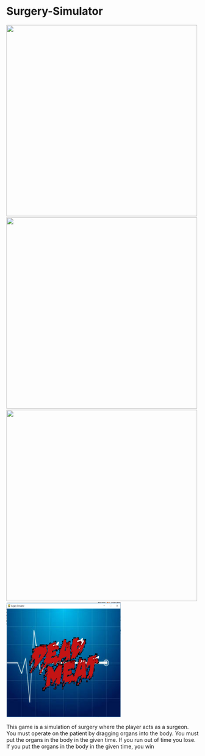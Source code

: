 # Surgery-Simulator
<img src = "https://github.com/Kxu021/pyGame-Surgery-Simulator/blob/master/Capture2.PNG" width=500 height=500>
<img src = "https://github.com/Kxu021/pyGame-Surgery-Simulator/blob/master/Capture1.PNG" width=500 height=500>
<img src = "https://github.com/Kxu021/pyGame-Surgery-Simulator/blob/master/Capture3.PNG" width=500 height=500>
<img src = "https://github.com/Kxu021/Surgery-Simulator/blob/master/Capture4.PNG" width=300 height=300>
<p>This game is a simulation of surgery where the player acts as a surgeon. You must operate on the patient by dragging organs into the body. You must put the organs in the body in the given time. If you run out of time you lose. If you put the organs in the body in the given time, you win   
